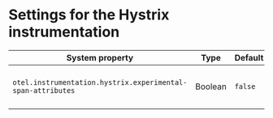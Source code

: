 # Settings for the Hystrix instrumentation

| System property | Type | Default | Description |
|---|---|---|---|
| `otel.instrumentation.hystrix.experimental-span-attributes` | Boolean | `false` | Enable the capture of span attributes (experimental). |
